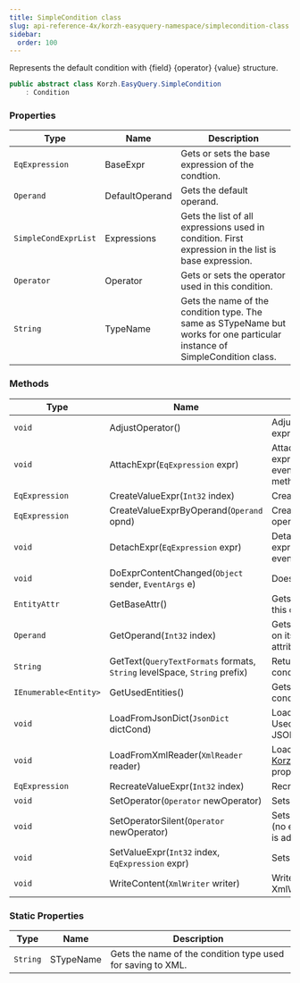```yaml
---
title: SimpleCondition class
slug: api-reference-4x/korzh-easyquery-namespace/simplecondition-class
sidebar:
  order: 100
---
```


Represents the default condition with {field} {operator} {value} structure.
```csharp
public abstract class Korzh.EasyQuery.SimpleCondition
    : Condition

```

### Properties

| Type | Name | Description | 
| --- | --- | --- | 
| `EqExpression` | BaseExpr | Gets or sets the base expression of the condtion. | 
| `Operand` | DefaultOperand | Gets the default operand. | 
| `SimpleCondExprList` | Expressions | Gets the list of all expressions used in condition.  First expression in the list is base expression. | 
| `Operator` | Operator | Gets or sets the operator used in this condition. | 
| `String` | TypeName | Gets the name of the condition type.  The same as STypeName but works for one particular instance of SimpleCondition class. | 


### Methods

| Type | Name | Description | 
| --- | --- | --- | 
| `void` | AdjustOperator() | Adjusts the operator by base expression. | 
| `void` | AttachExpr(`EqExpression` expr) | Attaches the handler for expression's OnContentChange event to DoExprContentChanged method | 
| `EqExpression` | CreateValueExpr(`Int32` index) | Creates the value expression. | 
| `EqExpression` | CreateValueExprByOperand(`Operand` opnd) | Creates a value expression by operand. | 
| `void` | DetachExpr(`EqExpression` expr) | Detaches the handler for expression's OnContentChange event | 
| `void` | DoExprContentChanged(`Object` sender, `EventArgs` e) | Does the expr changed. | 
| `EntityAttr` | GetBaseAttr() | Gets the base entity attribute for this condition. | 
| `Operand` | GetOperand(`Int32` index) | Gets the condition operand based on its index. Index 0 stands for an attribute | 
| `String` | GetText(`QueryTextFormats` formats, `String` levelSpace, `String` prefix) | Returns text representation of  condition | 
| `IEnumerable<Entity>` | GetUsedEntities() | Gets the list of all entities used in condition. | 
| `void` | LoadFromJsonDict(`JsonDict` dictCond) | Loads condition from IDictionary. Used during loading query from JSON | 
| `void` | LoadFromXmlReader(`XmlReader` reader) | Loads [Korzh.EasyQuery.SimpleCondition](///////////////easyquery/docs/api-reference-4x/korzh-easyquery-namespace/simplecondition-class) properties from XML reader. | 
| `EqExpression` | RecreateValueExpr(`Int32` index) | Recreates the value expression. | 
| `void` | SetOperator(`Operator` newOperator) | Sets the operator. | 
| `void` | SetOperatorSilent(`Operator` newOperator) | Sets the operator in "silent" mode (no event is raised, no expression is adjusted). | 
| `void` | SetValueExpr(`Int32` index, `EqExpression` expr) | Sets the value expression. | 
| `void` | WriteContent(`XmlWriter` writer) | Writes the content of condition to XmlWriter object. | 


### Static Properties

| Type | Name | Description | 
| --- | --- | --- | 
| `String` | STypeName | Gets the name of the condition type used for saving to XML. |
